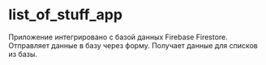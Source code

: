 # list_of_stuff_app

Приложение интегрировано с базой данных Firebase Firestore. Отправляет данные в базу через форму. Получает данные для списков из базы.
